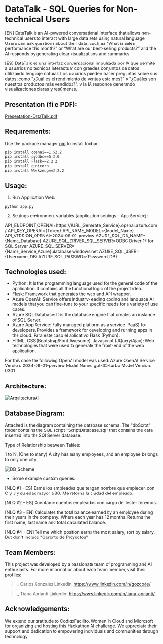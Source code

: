 # DataTalk - SQL Queries for Non-technical Users

[EN] DataTalk is an AI-powered conversational interface that allows non-technical users to interact with large data sets using natural language. Users can ask questions about their data, such as “What is sales performance this month?” or “What are our best-selling products?” and the AI ​​responds by generating clear visualizations and summaries.

[ES] DataTalk es una interfaz conversacional impulsada por IA que permite a usuarios no técnicos interactuar con grandes conjuntos de datos utilizando lenguaje natural. Los usuarios pueden hacer preguntas sobre sus datos, como "¿Cuál es el rendimiento de ventas este mes?" o "¿Cuáles son nuestros productos más vendidos?", y la IA responde generando visualizaciones claras y resúmenes.

## Presentation (file PDF):
[Presentation-DataTalk.pdf](https://github.com/user-attachments/files/17596198/Presentation-DataTalk.pdf)

## Requirements:

Use the package manager [pip](https://pip.pypa.io/en/stable/) to install foobar.

```bash
pip install openai==1.52.2
pip install pyodbc==5.2.0
pip install Flask==2.2.2
pip install gunicorn
pip install Werkzeug==2.2.2
```

## Usage:

1. Run Application Web:
```python
python app.py
```
2. Settings environment variables (application settings - App Service):

API_ENDPOINT_OPENAI=https://{URL_Generate_Service}.openai.azure.com/
API_KEY_OPENAI={Token}
API_NAME_MODEL={Model_Name}
API_VERSION_OPENAI=2024-08-01-preview
AZURE_SQL_DB_NAME={Name_Database}
AZURE_SQL_DRIVER_SQL_SERVER=ODBC Driver 17 for SQL Server
AZURE_SQL_SERVER={Name_Service_Azure}.database.windows.net
AZURE_SQL_USER={Username_DB}
AZURE_SQL_PASSWD={Password_DB}
   
## Technologies used:
- Python: It is the programming language used for the general code of the application. It contains all the functional logic of the project idea.
- Flask: Framework that generates the web and API wrapper.
- Azure OpenAI: Service offers industry-leading coding and language AI models that you can fine-tune to your specific needs for a variety of use cases.
- Azure SQL Database: It is the database engine that creates an instance of SQL Server.
- Azure App Service: Fully managed platform as a service (PaaS) for developers. Provides a framework for developing and running apps in the cloud. Para este caso el aplicativo Flask (Python).
- HTML, CSS (Bootstrap/Font Awesome), Javascript (JQuery/Ajax): Web technologies that were used to generate the front-end of the web application.

For this case the following OpenAI model was used:
   Azure OpenAI Service Version: 2024-08-01-preview 
   Model Name: gpt-35-turbo
   Model Version: 0301

## Architecture:
![ArquitecturaAI](https://github.com/user-attachments/assets/ac3a04f1-7397-4aaf-b271-c972e007f42d)

## Database Diagram:

Attached is the diagram containing the database schema. The "dbScrpt" folder contains the SQL script "ScriptDatabase.sql" that contains the data inserted into the SQl Server database.

Type of Relationship between Tables:

1 to N, (One to many)
A city has many employees, and an employee belongs to only one city.

![DB_Scheme](https://github.com/user-attachments/assets/f365485a-d95d-43b6-806b-a0472367a1b0)

- Some example custom queries:

[NLQ #1 - ES] 
Dame los empleados que tengan nombre que empiecen con C y J y su edad mayor a 30.  Me retorna la ciudad del empleado.

[NLQ #2 - ES]
Cuentame cuentos empleados con cargo de Tester tenemos.

[NLQ #3 - EN]
Calculates the total balance earned by an employee during their years in the company. Where each year has 12 months. Returns the first name, last name and total calculated balance. 

[NLQ #4 - EN]
Tell me which position earns the most salary, sort by salary. But don't include "Gerente de Proyectos"

##  Team Members:
This project was developed by a passionate team of programming and AI enthusiasts. For more information about each team member, visit their profiles:

>_ Carlos Gonzalez
   Linkedin: <a href="https://www.linkedin.com/in/gozcode/">https://www.linkedin.com/in/gozcode/</a>
   
>_ Tiana Aprianti
   Linkedin: <a href="https://www.linkedin.com/in/tiana-aprianti/">https://www.linkedin.com/in/tiana-aprianti/</a>
   
## Acknowledgements:

We extend our gratitude to CodigoFacilito, Women in Cloud and Microsoft for organizing and hosting this Hackathon AI challenge. We appreciate their support and dedication to empowering individuals and communities through technology.

